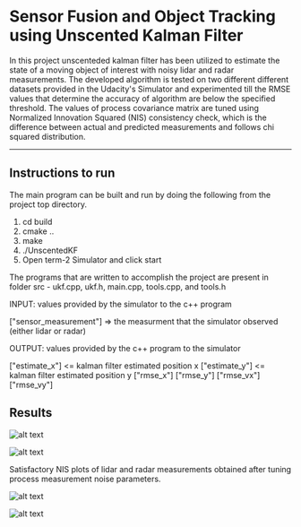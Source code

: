 # Sensor Fusion and Object Tracking using Unscented Kalman Filter

In this project unscenteded kalman filter has been utilized to estimate the state of a moving object of interest with noisy lidar and radar measurements. The developed algorithm is tested on two different different datasets provided in the Udacity's Simulator and experimented till the RMSE values that determine the accuracy of algorithm are below the specified threshold. The values of process covariance matrix are tuned using Normalized Innovation Squared (NIS) consistency check, which is the difference between actual and predicted measurements and follows chi squared distribution.

[//]: # (Image References)
[image1]: ../result_dataset1.png
[image2]: ../result_dataset2.png
[image3]: ../Laser_nis.jpg
[image4]: ../NIS_radar.jpg
---

## Instructions to run

The main program can be built and run by doing the following from the project top directory.

1. cd build
2. cmake ..
3. make
4. ./UnscentedKF
5. Open term-2 Simulator and click start 

The programs that are written to accomplish the project are present in folder src - ukf.cpp, ukf.h, main.cpp, tools.cpp, and tools.h

INPUT: values provided by the simulator to the c++ program

["sensor_measurement"] => the measurment that the simulator observed (either lidar or radar)

OUTPUT: values provided by the c++ program to the simulator

["estimate_x"] <= kalman filter estimated position x
["estimate_y"] <= kalman filter estimated position y
["rmse_x"]
["rmse_y"]
["rmse_vx"]
["rmse_vy"]

## Results

![alt text][image1]

![alt text][image2]

Satisfactory NIS plots of lidar and radar measurements obtained after tuning process measurement noise parameters.

![alt text][image3]

![alt text][image4]

